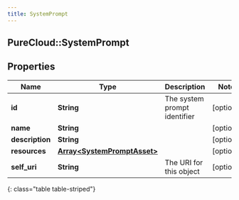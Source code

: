```yaml
---
title: SystemPrompt
---
```

## PureCloud::SystemPrompt

## Properties

|Name | Type | Description | Notes|
|------------ | ------------- | ------------- | -------------|
| **id** | **String** | The system prompt identifier | [optional] |
| **name** | **String** |  | [optional] |
| **description** | **String** |  | [optional] |
| **resources** | [**Array&lt;SystemPromptAsset&gt;**](SystemPromptAsset.html) |  | [optional] |
| **self_uri** | **String** | The URI for this object | [optional] |
{: class="table table-striped"}


